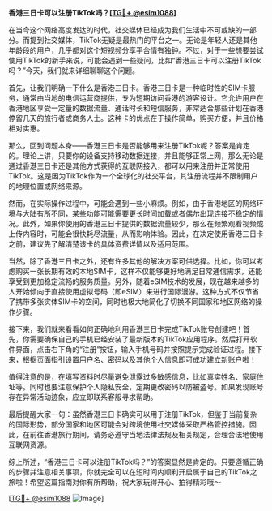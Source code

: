 **香港三日卡可以注册TikTok吗？[[TG💪+ @esim1088](https://t.me/s/esim1088)]**

在当今这个网络高度发达的时代，社交媒体已经成为我们生活中不可或缺的一部分。而提到社交媒体，TikTok无疑是最热门的平台之一。无论是年轻人还是其他年龄段的用户，几乎都对这个短视频分享平台情有独钟。不过，对于一些想要尝试使用TikTok的新手来说，可能会遇到一些疑问，比如“香港三日卡可以注册TikTok吗？”今天，我们就来详细聊聊这个问题。

首先，让我们明确一下什么是香港三日卡。香港三日卡是一种临时性的SIM卡服务，通常由当地的电信运营商提供，专为短期访问香港的游客设计。它允许用户在香港地区享受一定量的数据流量、通话时长和短信服务，非常适合那些计划在香港停留几天的旅行者或商务人士。这种卡的优点在于操作简单，购买方便，并且价格相对实惠。

那么，回到问题本身——香港三日卡是否能够用来注册TikTok呢？答案是肯定的。理论上讲，只要你的设备支持移动数据连接，并且能够正常上网，那么无论是通过香港三日卡还是其他方式获得的互联网接入，都可以用来注册并正常使用TikTok。这是因为TikTok作为一个全球化的社交平台，其注册流程并不限制用户的地理位置或网络来源。

然而，在实际操作过程中，可能会遇到一些小麻烦。例如，由于香港地区的网络环境与大陆有所不同，某些功能可能需要更长时间加载或者偶尔出现连接不稳定的情况。此外，如果你使用的香港三日卡提供的数据流量较少，那么在频繁观看视频或上传内容时，可能会很快耗尽流量，从而影响体验。因此，在决定使用香港三日卡之前，建议先了解清楚该卡的具体资费详情以及适用范围。

当然，除了香港三日卡之外，还有许多其他的解决方案可供选择。比如，你可以考虑购买一张长期有效的本地SIM卡，这样不仅能够更好地满足日常通信需求，还能享受到更加稳定流畅的服务质量。另外，随着eSIM技术的发展，现在越来越多的人开始倾向于直接使用虚拟号码（即eSIM）来进行国际漫游。这种方式不仅节省了携带多张实体SIM卡的空间，同时也极大地简化了切换不同国家和地区网络的操作步骤。

接下来，我们就来看看如何正确地利用香港三日卡完成TikTok账号创建吧！首先，你需要确保自己的手机已经安装了最新版本的TikTok应用程序。然后打开软件界面，点击右下角的“注册”按钮，输入手机号码并按照提示完成验证过程。接下来，根据页面指引设置用户名、密码以及其他个人信息即可成功建立新账户啦！

值得注意的是，在填写资料时尽量避免泄露过多敏感信息，比如真实姓名、家庭住址等。同时也要注意保护个人隐私安全，定期更改密码以防被盗号。如果发现账号存在异常活动迹象，应立即联系客服寻求帮助。

最后提醒大家一句：虽然香港三日卡确实可以用于注册TikTok，但鉴于当前复杂的国际形势，部分国家和地区可能会对跨境使用社交媒体采取严格管控措施。因此，在前往香港旅行期间，请务必遵守当地法律法规及相关规定，合理合法地使用互联网资源。

综上所述，“香港三日卡可以注册TikTok吗？”的答案显然是肯定的。只要遵循正确的步骤并注意相关事项，你就完全可以在短时间内顺利开启属于自己的TikTok之旅啦！希望这篇指南对你有所帮助，祝大家玩得开心、拍得精彩哦～

[[TG💪+ @esim1088](https://t.me/s/esim1088) ![Image](https://i.postimg.cc/4NQfJmqS/Snipaste-2025-05-13-00-14-12.png)]